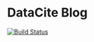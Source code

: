 # DataCite Blog

[![Build Status](https://travis-ci.org/datacite/blog.svg)](https://travis-ci.org/datacite/blog)
